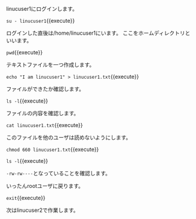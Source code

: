 linucuser1にログインします。

`su - linucuser1`{{execute}}

ログインした直後は/home/linucuser1にいます。
ここをホームディレクトリといいます。

`pwd`{{execute}}

テキストファイルを一つ作成します。

`echo "I am linucuser1" > linucuser1.txt`{{execute}}

ファイルができたか確認します。

`ls -l`{{execute}}

ファイルの内容を確認します。

`cat linucuser1.txt`{{execute}}

このファイルを他のユーザは読めないようにします。

`chmod 660 linucuser1.txt`{{execute}}

`ls -l`{{execute}}

`-rw-rw----`となっていることを確認します。

いったんrootユーザに戻ります。

`exit`{{execute}}


次はlinucuser2で作業します。
